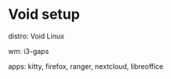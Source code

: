 # Void setup

distro: Void Linux

wm: i3-gaps

apps: kitty, firefox, ranger, nextcloud, libreoffice
